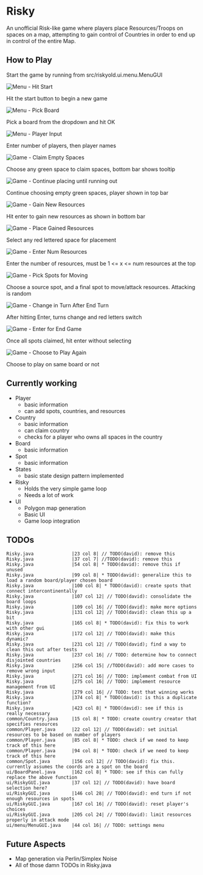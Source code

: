 # Risky

An unofficial Risk-like game where players place Resources/Troops on spaces on a map, attempting to gain control of Countries in order to end up in control of the entire Map.

## How to Play

Start the game by running from src/riskyold.ui.menu.MenuGUI

![Menu - Hit Start](docs/menu-01.PNG)

Hit the start button to begin a new game

![Menu - Pick Board](docs/menu-02.PNG)

Pick a board from the dropdown and hit OK

![Menu - Player Input](docs/menu-03.PNG)

Enter number of players, then player names

![Game - Claim Empty Spaces](docs/game-01.PNG)

Choose any green space to claim spaces, bottom bar shows tooltip

![Game - Continue placing until running out](docs/game-02.PNG)

Continue choosing empty green spaces, player shown in top bar

![Game - Gain New Resources](docs/game-03.PNG)

Hit enter to gain new resources as shown in bottom bar

![Game - Place Gained Resources](docs/game-04.PNG)

Select any red lettered space for placement

![Game - Enter Num Resources](docs/game-05.PNG)

Enter the number of resources, must be 1 <= x <= num resources at the top

![Game - Pick Spots for Moving](docs/game-06.PNG)

Choose a source spot, and a final spot to move/attack resources. Attacking is random

![Game - Change in Turn After End Turn](docs/game-07.PNG)

After hitting Enter, turns change and red letters switch

![Game - Enter for End Game](docs/game-08.PNG)

Once all spots claimed, hit enter without selecting

![Game - Choose to Play Again](docs/game-09.PNG)

Choose to play on same board or not


## Currently working


 * Player
    - basic information
    - can add spots, countries, and resources
 * Country
    - basic information
    - can claim country
    - checks for a player who owns all spaces in the country
 * Board
    - basic information
 * Spot
    - basic information
 * States
 	- basic state design pattern implemented
 * Risky
    - Holds the very simple game loop
    - Needs a lot of work
 * UI
    - Polygon map generation
    - Basic UI
    - Game loop integration

## TODOs

    Risky.java              |23 col 8| // TODO(david): remove this
    Risky.java              |37 col 7| //TODO(david): remove this
    Risky.java              |54 col 8| * TODO(david): remove this if unused
    Risky.java              |99 col 8| * TODO(david): generalize this to load a random board/player chosen board
    Risky.java              |100 col 8| * TODO(david): create spots that connect intercontinentally
    Risky.java              |107 col 12| // TODO(david): consolidate the board loops
    Risky.java              |109 col 16| // TODO(david): make more options
    Risky.java              |131 col 12| // TODO(david): clean this up a bit
    Risky.java              |165 col 8| * TODO(david): fix this to work with other gui
    Risky.java              |172 col 12| // TODO(david): make this dynamic?
    Risky.java              |231 col 12| // TODO(david); find a way to clean this out after tests
    Risky.java              |237 col 16| // TODO: determine how to connect disjointed countries
    Risky.java              |256 col 15| //TODO(david): add more cases to remove wrong input
    Risky.java              |271 col 16| // TODO: implement combat from UI
    Risky.java              |275 col 16| // TODO: implement resource management from UI
    Risky.java              |279 col 16| // TODO: test that winning works
    Risky.java              |374 col 8| * TODO(david): is this a duplicate function?
    Risky.java              |423 col 8| * TODO(david): see if this is really necessary
    common/Country.java     |15 col 8| * TODO: create country creator that specifies resources
    common/Player.java      |22 col 12| // TODO(david): set initial resources to be based on number of players
    common/Player.java      |85 col 8| * TODO: check if we need to keep track of this here
    common/Player.java      |94 col 8| * TODO: check if we need to keep track of this here
    common/Spot.java        |156 col 12| // TODO(david): fix this. currently assumes the coords are a spot on the board
    ui/BoardPanel.java      |162 col 8| * TODO: see if this can fully replace the above function
    ui/RiskyGUI.java        |37 col 12| // TODO(david): have board selection here?
    ui/RiskyGUI.java        |146 col 28| // TODO(david): end turn if not enough resources in spots
    ui/RiskyGUI.java        |167 col 16| // TODO(david): reset player's choices
    ui/RiskyGUI.java        |205 col 24| // TODO(david): limit resources properly in attack mode
    ui/menu/MenuGUI.java    |44 col 16| // TODO: settings menu
    
Future Aspects
--------------


 * Map generation via Perlin/Simplex Noise
 * All of those damn TODOs in Risky.java
